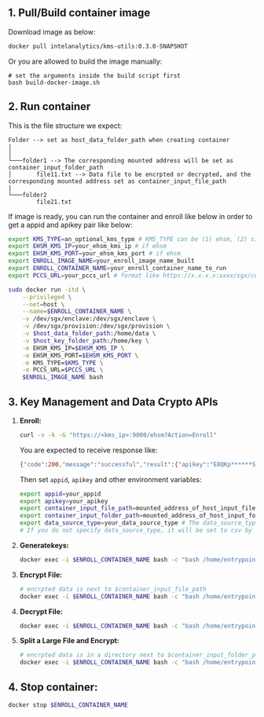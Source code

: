 ## 1. Pull/Build container image

Download image as below:

```bash
docker pull intelanalytics/kms-utils:0.3.0-SNAPSHOT
```

Or you are allowed to build the image manually:
```
# set the arguments inside the build script first
bash build-docker-image.sh
```

## 2. Run container

This is the file structure we expect:
```
Folder --> set as host_data_folder_path when creating container
|
│
└───folder1 --> The corresponding mounted address will be set as container_input_folder_path
│       file11.txt --> Data file to be encrpted or decrypted, and the corresponding mounted address set as container_input_file_path
|
└───folder2
        file21.txt
```

If image is ready, you can run the container and enroll like below in order to get a appid and apikey pair like below:

```bash
export KMS_TYPE=an_optional_kms_type # KMS_TYPE can be (1) ehsm, (2) simple
export EHSM_KMS_IP=your_ehsm_kms_ip # if ehsm
export EHSM_KMS_PORT=your_ehsm_kms_port # if ehsm
export ENROLL_IMAGE_NAME=your_enroll_image_name_built
export ENROLL_CONTAINER_NAME=your_enroll_container_name_to_run
export PCCS_URL=your_pccs_url # format like https://x.x.x.x:xxxx/sgx/certification/v3/

sudo docker run -itd \
    --privileged \
    --net=host \
    --name=$ENROLL_CONTAINER_NAME \
    -v /dev/sgx/enclave:/dev/sgx/enclave \
    -v /dev/sgx/provision:/dev/sgx/provision \
    -v $host_data_folder_path:/home/data \
    -v $host_key_folder_path:/home/key \
    -e EHSM_KMS_IP=$EHSM_KMS_IP \
    -e EHSM_KMS_PORT=$EHSM_KMS_PORT \
    -e KMS_TYPE=$KMS_TYPE \
    -e PCCS_URL=$PCCS_URL \
    $ENROLL_IMAGE_NAME bash
```
## 3. Key Management and Data Crypto APIs

1. **Enroll:**

   ```bash
   curl -v -k -G "https://<kms_ip>:9000/ehsm?Action=Enroll"
   ```

   You are expected to receive response like:

   ```bash
   {"code":200,"message":"successful","result":{"apikey":"E8QKp******Sg","appid":"8d5dd******dcb8265981ba"}}
   ```

   Then set `appid`, `apikey` and other environment variables:

   ```bash
   export appid=your_appid
   export apikey=your_apikey
   export container_input_file_path=mounted_address_of_host_input_file_path
   export container_input_folder_path=mounted_address_of_host_input_folder_path
   export data_source_type=your_data_source_type # The data_source_type can be any one of csv, json, parquet, or textfile.
   # If you do not specify data_source_type, it will be set to csv by default
   ```

2.  **Generatekeys:**

    ```bash
    docker exec -i $ENROLL_CONTAINER_NAME bash -c "bash /home/entrypoint.sh generatekeys $appid $apikey"
    ```

3. **Encrypt File:**

   ```bash
   # encrpted data is next to $container_input_file_path
   docker exec -i $ENROLL_CONTAINER_NAME bash -c "bash /home/entrypoint.sh encrypt $appid $apikey $container_input_file_path" $data_source_type
   ```

4. **Decrypt File:**

   ```bash
   docker exec -i $ENROLL_CONTAINER_NAME bash -c "bash /home/entrypoint.sh decrypt $appid $apikey $container_input_file_path" $data_source_type
   ```

5. **Split a Large File and Encrypt:**

   ```bash
   # encrpted data is in a directory next to $container_input_folder_path
   docker exec -i $ENROLL_CONTAINER_NAME bash -c "bash /home/entrypoint.sh encryptwithrepartition $appid $apikey $container_input_folder_path"
   ```

## 4. Stop container:
```bash
docker stop $ENROLL_CONTAINER_NAME
```
